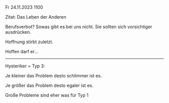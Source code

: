 Fr 24.11.2023 1100

Zitat: Das Leben der Anderen

Berufsverbot?
Sowas gibt es bei uns nicht.
Sie sollten sich vorsichtiger ausdrücken.

Hoffnung stirbt zuletzt.

Hoffen darf er...

----

Hysteriker = Typ 3:

Je kleiner das Problem
desto schlimmer ist es.

Je größer das Problem
desto egaler ist es.

Große Probleme
sind eher was für Typ 1
